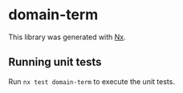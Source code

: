# domain-term

This library was generated with [Nx](https://nx.dev).

## Running unit tests

Run `nx test domain-term` to execute the unit tests.

